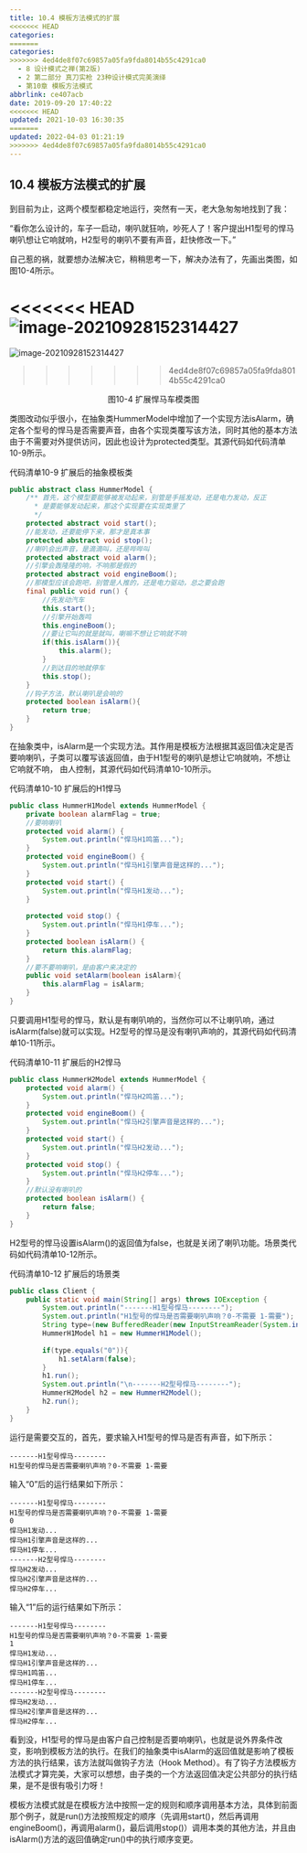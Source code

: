 ```yaml
---
title: 10.4 模板方法模式的扩展
<<<<<<< HEAD
categories:
=======
categories: 
>>>>>>> 4ed4de8f07c69857a05fa9fda8014b55c4291ca0
  - 8 设计模式之禅(第2版)
  - 2 第二部分 真刀实枪 23种设计模式完美演绎
  - 第10章 模板方法模式
abbrlink: ce407acb
date: 2019-09-20 17:40:22
<<<<<<< HEAD
updated: 2021-10-03 16:30:35
=======
updated: 2022-04-03 01:21:19
>>>>>>> 4ed4de8f07c69857a05fa9fda8014b55c4291ca0
---
```

## 10.4 模板方法模式的扩展
到目前为止，这两个模型都稳定地运行，突然有一天，老大急匆匆地找到了我：

“看你怎么设计的，车子一启动，喇叭就狂响，吵死人了！客户提出H1型号的悍马喇叭想让它响就响，H2型号的喇叭不要有声音，赶快修改一下。”

自己惹的祸，就要想办法解决它，稍稍思考一下，解决办法有了，先画出类图，如图10-4所示。

<<<<<<< HEAD
![image-20210928152314427](https://raw.githubusercontent.com/lanlan2017/images/master/Blog/Sum/20210928152314.png)
=======
![image-20210928152314427](https://gitee.com/XiaoLan223/images/raw/master/Blog/Sum/20210928152314.png)
>>>>>>> 4ed4de8f07c69857a05fa9fda8014b55c4291ca0

<center>图10-4 扩展悍马车模类图</center>

类图改动似乎很小，在抽象类HummerModel中增加了一个实现方法isAlarm，确定各个型号的悍马是否需要声音，由各个实现类覆写该方法，同时其他的基本方法由于不需要对外提供访问，因此也设计为protected类型。其源代码如代码清单10-9所示。

代码清单10-9 扩展后的抽象模板类
```java
public abstract class HummerModel {
    /** 首先，这个模型要能够被发动起来，别管是手摇发动，还是电力发动，反正 
      * 是要能够发动起来，那这个实现要在实现类里了 
      */ 
    protected abstract void start();
    //能发动，还要能停下来，那才是真本事
    protected abstract void stop();
    //喇叭会出声音，是滴滴叫，还是哔哔叫
    protected abstract void alarm();
    //引擎会轰隆隆的响，不响那是假的
    protected abstract void engineBoom();
    //那模型应该会跑吧，别管是人推的，还是电力驱动，总之要会跑
    final public void run() {
        //先发动汽车
        this.start();
        //引擎开始轰鸣
        this.engineBoom();
        //要让它叫的就是就叫，喇嘛不想让它响就不响
        if(this.isAlarm()){
            this.alarm();
        }
        //到达目的地就停车
        this.stop();
    }
    //钩子方法，默认喇叭是会响的
    protected boolean isAlarm(){
        return true;
    }
}
```
在抽象类中，isAlarm是一个实现方法。其作用是模板方法根据其返回值决定是否要响喇叭，子类可以覆写该返回值，由于H1型号的喇叭是想让它响就响，不想让它响就不响， 由人控制，其源代码如代码清单10-10所示。

代码清单10-10 扩展后的H1悍马
```java
public class HummerH1Model extends HummerModel {
    private boolean alarmFlag = true;
    //要响喇叭
    protected void alarm() {
        System.out.println("悍马H1鸣笛...");
    }
    protected void engineBoom() {
        System.out.println("悍马H1引擎声音是这样的...");
    }
    protected void start() {
        System.out.println("悍马H1发动...");
    }
    
    protected void stop() {
        System.out.println("悍马H1停车...");
    }
    protected boolean isAlarm() {
        return this.alarmFlag;
    }
    //要不要响喇叭，是由客户来决定的
    public void setAlarm(boolean isAlarm){
        this.alarmFlag = isAlarm;
    }
}
```
只要调用H1型号的悍马，默认是有喇叭响的，当然你可以不让喇叭响，通过isAlarm(false)就可以实现。H2型号的悍马是没有喇叭声响的，其源代码如代码清单10-11所示。

代码清单10-11 扩展后的H2悍马
```java
public class HummerH2Model extends HummerModel {
    protected void alarm() {
        System.out.println("悍马H2鸣笛...");
    }
    protected void engineBoom() {
        System.out.println("悍马H2引擎声音是这样的...");
    }
    protected void start() {
        System.out.println("悍马H2发动...");
    }
    protected void stop() {
        System.out.println("悍马H2停车...");
    }
    //默认没有喇叭的
    protected boolean isAlarm() {
        return false;
    }
}
```
H2型号的悍马设置isAlarm()的返回值为false，也就是关闭了喇叭功能。场景类代码如代码清单10-12所示。

代码清单10-12 扩展后的场景类
```java
public class Client {
    public static void main(String[] args) throws IOException {
        System.out.println("-------H1型号悍马--------");
        System.out.println("H1型号的悍马是否需要喇叭声响？0-不需要 1-需要");
        String type=(new BufferedReader(new InputStreamReader(System.in))).readLine();
        HummerH1Model h1 = new HummerH1Model();
        
        if(type.equals("0")){
            h1.setAlarm(false);
        }
        h1.run();
        System.out.println("\n-------H2型号悍马--------");
        HummerH2Model h2 = new HummerH2Model();
        h2.run();
    }
}
```
运行是需要交互的，首先，要求输入H1型号的悍马是否有声音，如下所示：
```
-------H1型号悍马-------- 
H1型号的悍马是否需要喇叭声响？0-不需要 1-需要
```
输入“0”后的运行结果如下所示：
```
-------H1型号悍马-------- 
H1型号的悍马是否需要喇叭声响？0-不需要 1-需要 
0
悍马H1发动... 
悍马H1引擎声音是这样的... 
悍马H1停车... 
-------H2型号悍马-------- 
悍马H2发动... 
悍马H2引擎声音是这样的... 
悍马H2停车...
```
输入“1”后的运行结果如下所示：
```
-------H1型号悍马-------- 
H1型号的悍马是否需要喇叭声响？0-不需要 1-需要 
1
悍马H1发动... 
悍马H1引擎声音是这样的...
悍马H1鸣笛... 
悍马H1停车... 
-------H2型号悍马-------- 
悍马H2发动... 
悍马H2引擎声音是这样的... 
悍马H2停车...
```
看到没，H1型号的悍马是由客户自己控制是否要响喇叭，也就是说外界条件改变，影响到模板方法的执行。在我们的抽象类中isAlarm的返回值就是影响了模板方法的执行结果，该方法就叫做钩子方法（Hook Method）。有了钩子方法模板方法模式才算完美，大家可以想想，由子类的一个方法返回值决定公共部分的执行结果，是不是很有吸引力呀！

模板方法模式就是在模板方法中按照一定的规则和顺序调用基本方法，具体到前面那个例子，就是run()方法按照规定的顺序（先调用start()，然后再调用engineBoom()，再调用alarm()，最后调用stop()）调用本类的其他方法，并且由isAlarm()方法的返回值确定run()中的执行顺序变更。

